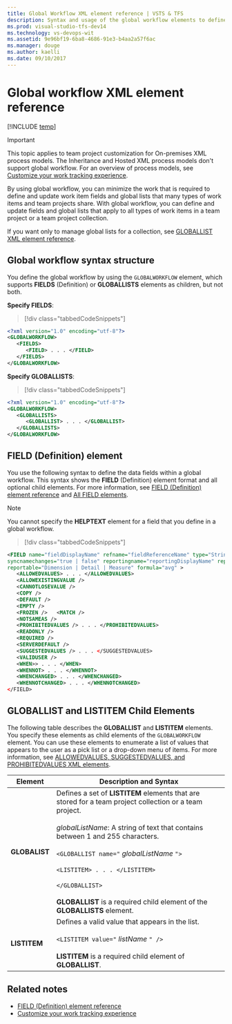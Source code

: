 ```yaml
---
title: Global Workflow XML element reference | VSTS & TFS
description: Syntax and usage of the global workflow elements to define data fields and global lists to be shared across several team projects  
ms.prod: visual-studio-tfs-dev14
ms.technology: vs-devops-wit
ms.assetid: 9e96bf19-6ba8-4686-91e3-b4aa2a57f6ac
ms.manager: douge
ms.author: kaelli
ms.date: 09/10/2017
---
```


# Global workflow XML element reference

[!INCLUDE [temp](../_shared/version-header-tfs-only.md)]

>[!IMPORTANT]  
>This topic applies to team project customization for On-premises XML process models. The Inheritance and Hosted XML process models don't support global workflow. For an overview of process models, see [Customize your work tracking experience](../customize/customize-work.md). 


By using global workflow, you can minimize the work that is required to define and update work item fields and global lists that many types of work items and team projects share. With global workflow, you can define and update fields and global lists that apply to all types of work items in a team project or a team project collection.  
  
 If you want only to manage global lists for a collection, see [GLOBALLIST XML element reference](define-global-lists.md).  

<a name="GLOBAL"></a>
  
##   Global workflow syntax structure  
 You define the global workflow by using the `GLOBALWORKFLOW` element, which supports **FIELDS** (Definition) or **GLOBALLISTS** elements as children, but not both.  
  
 **Specify FIELDS**:  
  
> [!div class="tabbedCodeSnippets"]
```XML 
<?xml version="1.0" encoding="utf-8"?>  
<GLOBALWORKFLOW>  
   <FIELDS>   
      <FIELD> . . . </FIELD>  
   </FIELDS>  
</GLOBALWORKFLOW>  
```  
  
 **Specify GLOBALLISTS**:  
  
> [!div class="tabbedCodeSnippets"]
```XML 
<?xml version="1.0" encoding="utf-8"?>  
<GLOBALWORKFLOW>  
   <GLOBALLISTS>   
      <GLOBALLIST> . . . </GLOBALLIST>  
   </GLOBALLISTS>  
</GLOBALWORKFLOW>  
```  
  
<a name="FIELD"></a> 
##  FIELD (Definition) element  
 You use the following syntax to define the data fields within a global workflow. This syntax shows the **FIELD** (Definition) element format and all optional child elements. For more information, see [FIELD (Definition) element reference](field-definition-element-reference.md) and [All FIELD elements](all-field-xml-elements-reference.md).  
  
> [!NOTE]
>  You cannot specify the **HELPTEXT** element for a field that you define in a global workflow.  
  
> [!div class="tabbedCodeSnippets"]
```XML 
<FIELD name="fieldDisplayName" refname="fieldReferenceName" type="String | Integer | Double | DateTime | PlainText | HTML | History | TreePath | GUID "  
syncnamechanges="true | false" reportingname="reportingDisplayName" reportingrefname="reportingReferenceName"  
reportable="Dimension | Detail | Measure" formula="avg" >  
   <ALLOWEDVALUES> . . . </ALLOWEDVALUES>  
   <ALLOWEXISTINGVALUE />  
   <CANNOTLOSEVALUE />  
   <COPY />  
   <DEFAULT />  
   <EMPTY />  
   <FROZEN />   <MATCH />  
   <NOTSAMEAS />  
   <PROHIBITEDVALUES /> . . . </PROHIBITEDVALUES>  
   <READONLY />  
   <REQUIRED />  
   <SERVERDEFAULT />  
   <SUGGESTEDVALUES /> . . . </SUGGESTEDVALUES>  
   <VALIDUSER />  
   <WHEN>> . . . </WHEN>  
   <WHENNOT> . . . </WHENNOT>  
   <WHENCHANGED> . . . </WHENCHANGED>  
   <WHENNOTCHANGED> . . . </WHENNOTCHANGED>  
</FIELD>  
```  
  
 
 <a name="LISTElements"></a>  
##  GLOBALLIST and LISTITEM Child Elements  
 The following table describes the **GLOBALLIST** and **LISTITEM** elements. You specify these elements as child elements of the `GLOBALWORKFLOW` element. You can use these elements to enumerate a list of values that appears to the user as a pick list or a drop-down menu of items. For more information, see [ALLOWEDVALUES, SUGGESTEDVALUES, and PROHIBITEDVALUES XML elements](define-pick-lists.md).  
  
|Element|Description and Syntax|  
|-------------|----------------------------|  
|**GLOBALIST**|Defines a set of **LISTITEM** elements that are stored for a team project collection or a team project.<br /><br /> *globalListName*: A string of text that contains between 1 and 255 characters.<br /><br /> `<GLOBALLIST name="` *globalListName* `">`<br /><br /> `<LISTITEM> . . . </LISTITEM>`<br /><br /> `</GLOBALLIST>`<br /><br /> **GLOBALLIST** is a required child element of the **GLOBALLISTS** element.|  
|**LISTITEM**|Defines a valid value that appears in the list.<br /><br /> `<LISTITEM value="` *listName* `" />`<br /><br /> **LISTITEM** is a required child element of **GLOBALLIST**.|  
  
## Related notes  
-  [FIELD (Definition) element reference](field-definition-element-reference.md)   
-  [Customize your work tracking experience](../customize/customize-work.md)  